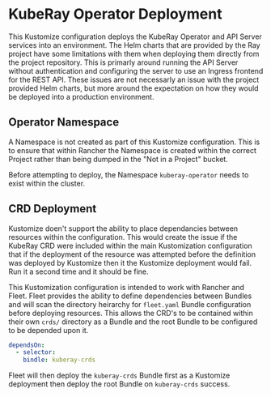 # KubeRay Operator Deployment

This Kustomize configuration deploys the KubeRay Operator and API Server services into an environment. The Helm charts that are provided by the Ray project have some limitations with them when deploying them directly from the project repository. This is primarly around running the API Server without authentication and configuring the server to use an Ingress frontend for the REST API. These issues are not necessarly an issue with the project provided Helm charts, but more around the expectation on how they would be deployed into a production environment.

## Operator Namespace

A Namespace is not created as part of this Kustomize configuration. This is to ensure that within Rancher the Namespace is created within the correct Project rather than being dumped in the "Not in a Project" bucket.

Before attempting to deploy, the Namespace `kuberay-operator` needs to exist within the cluster.

## CRD Deployment

Kustomize doen't support the ability to place dependancies between resources within the configuration. This would create the issue if the KubeRay CRD were included within the main Kustomization configuration that if the deployment of the resource was attempted before the definition was deployed by Kustomize then it the Kustomize deployment would fail. Run it a second time and it should be fine.

This Kustomization configuration is intended to work with Rancher and Fleet. Fleet provides the ability to define dependencies between Bundles and will scan the directory heirarchy for `fleet.yaml` Bundle configuration before deploying resources. This allows the CRD's to be contained within their own `crds/` directory as a Bundle and the root Bundle to be configured to be depended upon it.

```yaml
dependsOn:
  - selector:
    bindle: kuberay-crds
```

Fleet will then deploy the `kuberay-crds` Bundle first as a Kustomize deployment then deploy the root Bundle on `kuberay-crds` success.
